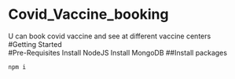 # Covid_Vaccine_booking
U can book covid vaccine and see at different vaccine centers
<br>
#Getting Started
<br>
#Pre-Requisites
Install NodeJS
Install MongoDB
##Install packages
```
npm i
```

